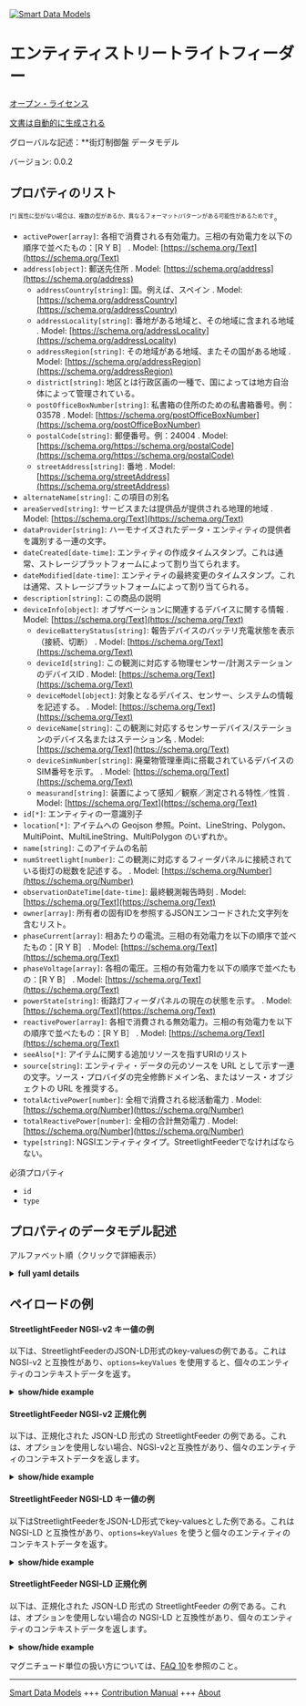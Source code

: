 <!-- 10-Header -->  
[![Smart Data Models](https://smartdatamodels.org/wp-content/uploads/2022/01/SmartDataModels_logo.png "Logo")](https://smartdatamodels.org)  
エンティティストリートライトフィーダー  
===================<!-- /10-Header -->  
<!-- 15-License -->  
[オープン・ライセンス](https://github.com/smart-data-models//dataModel.Streetlighting/blob/master/StreetlightFeeder/LICENSE.md)  
[文書は自動的に生成される](https://docs.google.com/presentation/d/e/2PACX-1vTs-Ng5dIAwkg91oTTUdt8ua7woBXhPnwavZ0FxgR8BsAI_Ek3C5q97Nd94HS8KhP-r_quD4H0fgyt3/pub?start=false&loop=false&delayms=3000#slide=id.gb715ace035_0_60)  
<!-- /15-License -->  
<!-- 20-Description -->  
グローバルな記述：**街灯制御盤 データモデル  
バージョン: 0.0.2  
<!-- /20-Description -->  
<!-- 30-PropertiesList -->  

## プロパティのリスト  

<sup><sub>[*] 属性に型がない場合は、複数の型があるか、異なるフォーマット/パターンがある可能性があるためです</sub></sup>。  
- `activePower[array]`: 各相で消費される有効電力。三相の有効電力を以下の順序で並べたもの：[R Y B］  . Model: [https://schema.org/Text](https://schema.org/Text)- `address[object]`: 郵送先住所  . Model: [https://schema.org/address](https://schema.org/address)	- `addressCountry[string]`: 国。例えば、スペイン  . Model: [https://schema.org/addressCountry](https://schema.org/addressCountry)  
	- `addressLocality[string]`: 番地がある地域と、その地域に含まれる地域  . Model: [https://schema.org/addressLocality](https://schema.org/addressLocality)  
	- `addressRegion[string]`: その地域がある地域、またその国がある地域  . Model: [https://schema.org/addressRegion](https://schema.org/addressRegion)  
	- `district[string]`: 地区とは行政区画の一種で、国によっては地方自治体によって管理されている。    
	- `postOfficeBoxNumber[string]`: 私書箱の住所のための私書箱番号。例：03578  . Model: [https://schema.org/postOfficeBoxNumber](https://schema.org/postOfficeBoxNumber)  
	- `postalCode[string]`: 郵便番号。例：24004  . Model: [https://schema.org/https://schema.org/postalCode](https://schema.org/https://schema.org/postalCode)  
	- `streetAddress[string]`: 番地  . Model: [https://schema.org/streetAddress](https://schema.org/streetAddress)  
- `alternateName[string]`: この項目の別名  - `areaServed[string]`: サービスまたは提供品が提供される地理的地域  . Model: [https://schema.org/Text](https://schema.org/Text)- `dataProvider[string]`: ハーモナイズされたデータ・エンティティの提供者を識別する一連の文字。  - `dateCreated[date-time]`: エンティティの作成タイムスタンプ。これは通常、ストレージプラットフォームによって割り当てられます。  - `dateModified[date-time]`: エンティティの最終変更のタイムスタンプ。これは通常、ストレージプラットフォームによって割り当てられる。  - `description[string]`: この商品の説明  - `deviceInfo[object]`: オブザベーションに関連するデバイスに関する情報  . Model: [https://schema.org/Text](https://schema.org/Text)	- `deviceBatteryStatus[string]`: 報告デバイスのバッテリ充電状態を表示（接続、切断）  . Model: [https://schema.org/Text](https://schema.org/Text)  
	- `deviceId[string]`: この観測に対応する物理センサー/計測ステーションのデバイスID  . Model: [https://schema.org/Text](https://schema.org/Text)  
	- `deviceModel[object]`: 対象となるデバイス、センサー、システムの情報を記述する。  . Model: [https://schema.org/Text](https://schema.org/Text)  
	- `deviceName[string]`: この観測に対応するセンサーデバイス/ステーションのデバイス名またはステーション名  . Model: [https://schema.org/Text](https://schema.org/Text)  
	- `deviceSimNumber[string]`: 廃棄物管理車両に搭載されているデバイスのSIM番号を示す。  . Model: [https://schema.org/Text](https://schema.org/Text)  
	- `measurand[string]`: 装置によって感知／観察／測定される特性／性質  . Model: [https://schema.org/Text](https://schema.org/Text)  
- `id[*]`: エンティティの一意識別子  - `location[*]`: アイテムへの Geojson 参照。Point、LineString、Polygon、MultiPoint、MultiLineString、MultiPolygon のいずれか。  - `name[string]`: このアイテムの名前  - `numStreetlight[number]`: この観測に対応するフィーダパネルに接続されている街灯の総数を記述する。  . Model: [https://schema.org/Number](https://schema.org/Number)- `observationDateTime[date-time]`: 最終観測報告時刻  . Model: [https://schema.org/Text](https://schema.org/Text)- `owner[array]`: 所有者の固有IDを参照するJSONエンコードされた文字列を含むリスト。  - `phaseCurrent[array]`: 相あたりの電流。三相の有効電力を以下の順序で並べたもの：[R Y B］  . Model: [https://schema.org/Text](https://schema.org/Text)- `phaseVoltage[array]`: 各相の電圧。三相の有効電力を以下の順序で並べたもの：[R Y B］  . Model: [https://schema.org/Text](https://schema.org/Text)- `powerState[string]`: 街路灯フィーダパネルの現在の状態を示す。  . Model: [https://schema.org/Text](https://schema.org/Text)- `reactivePower[array]`: 各相で消費される無効電力。三相の有効電力を以下の順序で並べたもの：[R Y B］  . Model: [https://schema.org/Text](https://schema.org/Text)- `seeAlso[*]`: アイテムに関する追加リソースを指すURIのリスト  - `source[string]`: エンティティ・データの元のソースを URL として示す一連の文字。ソース・プロバイダの完全修飾ドメイン名、またはソース・オブジェクトの URL を推奨する。  - `totalActivePower[number]`: 全相で消費される総活動電力  . Model: [https://schema.org/Number](https://schema.org/Number)- `totalReactivePower[number]`: 全相の合計無効電力  . Model: [https://schema.org/Number](https://schema.org/Number)- `type[string]`: NGSIエンティティタイプ。StreetlightFeederでなければならない。  <!-- /30-PropertiesList -->  
<!-- 35-RequiredProperties -->  
必須プロパティ  
- `id`  - `type`  <!-- /35-RequiredProperties -->  
<!-- 40-RequiredProperties -->  
<!-- /40-RequiredProperties -->  
<!-- 50-DataModelHeader -->  
## プロパティのデータモデル記述  
アルファベット順（クリックで詳細表示）  
<!-- /50-DataModelHeader -->  
<!-- 60-ModelYaml -->  
<details><summary><strong>full yaml details</strong></summary>    
```yaml  
StreetlightFeeder:    
  description: A streetlight control panel Data Model.    
  properties:    
    activePower:    
      description: 'Active power consumed per phase. Ordered triple comprising of active power from three phases in the following order: [R Y B]'    
      items:    
        minItems: 3    
        type: number    
      type: array    
      x-ngsi:    
        model: https://schema.org/Text    
        type: Property    
    address:    
      description: The mailing address    
      properties:    
        addressCountry:    
          description: 'The country. For example, Spain'    
          type: string    
          x-ngsi:    
            model: https://schema.org/addressCountry    
            type: Property    
        addressLocality:    
          description: 'The locality in which the street address is, and which is in the region'    
          type: string    
          x-ngsi:    
            model: https://schema.org/addressLocality    
            type: Property    
        addressRegion:    
          description: 'The region in which the locality is, and which is in the country'    
          type: string    
          x-ngsi:    
            model: https://schema.org/addressRegion    
            type: Property    
        district:    
          description: 'A district is a type of administrative division that, in some countries, is managed by the local government'    
          type: string    
          x-ngsi:    
            type: Property    
        postOfficeBoxNumber:    
          description: 'The post office box number for PO box addresses. For example, 03578'    
          type: string    
          x-ngsi:    
            model: https://schema.org/postOfficeBoxNumber    
            type: Property    
        postalCode:    
          description: 'The postal code. For example, 24004'    
          type: string    
          x-ngsi:    
            model: https://schema.org/https://schema.org/postalCode    
            type: Property    
        streetAddress:    
          description: The street address    
          type: string    
          x-ngsi:    
            model: https://schema.org/streetAddress    
            type: Property    
        streetNr:    
          description: Number identifying a specific property on a public street    
          type: string    
          x-ngsi:    
            type: Property    
      type: object    
      x-ngsi:    
        model: https://schema.org/address    
        type: Property    
    alternateName:    
      description: An alternative name for this item    
      type: string    
      x-ngsi:    
        type: Property    
    areaServed:    
      description: The geographic area where a service or offered item is provided    
      type: string    
      x-ngsi:    
        model: https://schema.org/Text    
        type: Property    
    dataProvider:    
      description: A sequence of characters identifying the provider of the harmonised data entity    
      type: string    
      x-ngsi:    
        type: Property    
    dateCreated:    
      description: Entity creation timestamp. This will usually be allocated by the storage platform    
      format: date-time    
      type: string    
      x-ngsi:    
        type: Property    
    dateModified:    
      description: Timestamp of the last modification of the entity. This will usually be allocated by the storage platform    
      format: date-time    
      type: string    
      x-ngsi:    
        type: Property    
    description:    
      description: A description of this item    
      type: string    
      x-ngsi:    
        type: Property    
    deviceInfo:    
      description: Information about the device associated with the observations    
      properties:    
        deviceBatteryStatus:    
          description: 'Gives the Battery charging status of the reporting device(Connected, Disconnected)'    
          type: string    
          x-ngsi:    
            model: https://schema.org/Text    
            type: Property    
        deviceId:    
          description: Device ID of the physical sensor/ measurement station corresponding to this observation    
          type: string    
          x-ngsi:    
            model: https://schema.org/Text    
            type: Property    
        deviceModel:    
          description: 'Describes the information of the device, sensor or system in consideration'    
          properties:    
            brandName:    
              description: 'Name of the brand associated with an entity, e.g., sensor, device etc'    
              type: string    
              x-ngsi:    
                model: https://schema.org/Text    
                type: Property    
            manufacturerName:    
              description: 'Name of the manufacturer associated with an entity, e.g., sensor, device etc'    
              type: string    
              x-ngsi:    
                model: https://schema.org/Text    
                type: Property    
            modelName:    
              description: 'Name of a specific model associated with an entity, e.g., sensor, device etc'    
              type: string    
              x-ngsi:    
                model: https://schema.org/Text    
                type: Property    
            modelURL:    
              description: 'URL providing further information of a specific model associated with an entity, e.g., sensor, device etc'    
              type: string    
              x-ngsi:    
                model: https://schema.org/Text    
                type: Property    
          type: object    
          x-ngsi:    
            model: https://schema.org/Text    
            type: Property    
        deviceName:    
          description: Device Name or Station name of the sensor device/station corresponding to this observation    
          type: string    
          x-ngsi:    
            model: https://schema.org/Text    
            type: Property    
        deviceSimNumber:    
          description: Gives the sim number of the device in the waste management vehicle    
          type: string    
          x-ngsi:    
            model: https://schema.org/Text    
            type: Property    
        measurand:    
          description: Property/properties sensed/observed/measured by the device    
          type: string    
          x-ngsi:    
            model: https://schema.org/Text    
            type: Property    
        rfId:    
          description: Gives the ID of the RFID reader    
          type: string    
          x-ngsi:    
            model: https://schema.org/Text    
            type: Property    
      type: object    
      x-ngsi:    
        model: https://schema.org/Text    
        type: Property    
    id:    
      anyOf:    
        - description: Identifier format of any NGSI entity    
          maxLength: 256    
          minLength: 1    
          pattern: ^[\w\-\.\{\}\$\+\*\[\]`|~^@!,:\\]+$    
          type: string    
          x-ngsi:    
            type: Property    
        - description: Identifier format of any NGSI entity    
          format: uri    
          type: string    
          x-ngsi:    
            type: Property    
      description: Unique identifier of the entity    
      x-ngsi:    
        type: Property    
    location:    
      description: 'Geojson reference to the item. It can be Point, LineString, Polygon, MultiPoint, MultiLineString or MultiPolygon'    
      oneOf:    
        - description: Geojson reference to the item. Point    
          properties:    
            bbox:    
              items:    
                type: number    
              minItems: 4    
              type: array    
            coordinates:    
              items:    
                type: number    
              minItems: 2    
              type: array    
            type:    
              enum:    
                - Point    
              type: string    
          required:    
            - type    
            - coordinates    
          title: GeoJSON Point    
          type: object    
          x-ngsi:    
            type: GeoProperty    
        - description: Geojson reference to the item. LineString    
          properties:    
            bbox:    
              items:    
                type: number    
              minItems: 4    
              type: array    
            coordinates:    
              items:    
                items:    
                  type: number    
                minItems: 2    
                type: array    
              minItems: 2    
              type: array    
            type:    
              enum:    
                - LineString    
              type: string    
          required:    
            - type    
            - coordinates    
          title: GeoJSON LineString    
          type: object    
          x-ngsi:    
            type: GeoProperty    
        - description: Geojson reference to the item. Polygon    
          properties:    
            bbox:    
              items:    
                type: number    
              minItems: 4    
              type: array    
            coordinates:    
              items:    
                items:    
                  items:    
                    type: number    
                  minItems: 2    
                  type: array    
                minItems: 4    
                type: array    
              type: array    
            type:    
              enum:    
                - Polygon    
              type: string    
          required:    
            - type    
            - coordinates    
          title: GeoJSON Polygon    
          type: object    
          x-ngsi:    
            type: GeoProperty    
        - description: Geojson reference to the item. MultiPoint    
          properties:    
            bbox:    
              items:    
                type: number    
              minItems: 4    
              type: array    
            coordinates:    
              items:    
                items:    
                  type: number    
                minItems: 2    
                type: array    
              type: array    
            type:    
              enum:    
                - MultiPoint    
              type: string    
          required:    
            - type    
            - coordinates    
          title: GeoJSON MultiPoint    
          type: object    
          x-ngsi:    
            type: GeoProperty    
        - description: Geojson reference to the item. MultiLineString    
          properties:    
            bbox:    
              items:    
                type: number    
              minItems: 4    
              type: array    
            coordinates:    
              items:    
                items:    
                  items:    
                    type: number    
                  minItems: 2    
                  type: array    
                minItems: 2    
                type: array    
              type: array    
            type:    
              enum:    
                - MultiLineString    
              type: string    
          required:    
            - type    
            - coordinates    
          title: GeoJSON MultiLineString    
          type: object    
          x-ngsi:    
            type: GeoProperty    
        - description: Geojson reference to the item. MultiLineString    
          properties:    
            bbox:    
              items:    
                type: number    
              minItems: 4    
              type: array    
            coordinates:    
              items:    
                items:    
                  items:    
                    items:    
                      type: number    
                    minItems: 2    
                    type: array    
                  minItems: 4    
                  type: array    
                type: array    
              type: array    
            type:    
              enum:    
                - MultiPolygon    
              type: string    
          required:    
            - type    
            - coordinates    
          title: GeoJSON MultiPolygon    
          type: object    
          x-ngsi:    
            type: GeoProperty    
      x-ngsi:    
        type: GeoProperty    
    name:    
      description: The name of this item    
      type: string    
      x-ngsi:    
        type: Property    
    numStreetlight:    
      description: Describes the total number of streetlights connected to the feeder panel corresponding to this observation    
      type: number    
      x-ngsi:    
        model: https://schema.org/Number    
        type: Property    
    observationDateTime:    
      description: Last reported time of observation    
      format: date-time    
      type: string    
      x-ngsi:    
        model: https://schema.org/Text    
        type: Property    
    owner:    
      description: A List containing a JSON encoded sequence of characters referencing the unique Ids of the owner(s)    
      items:    
        anyOf:    
          - description: Identifier format of any NGSI entity    
            maxLength: 256    
            minLength: 1    
            pattern: ^[\w\-\.\{\}\$\+\*\[\]`|~^@!,:\\]+$    
            type: string    
            x-ngsi:    
              type: Property    
          - description: Identifier format of any NGSI entity    
            format: uri    
            type: string    
            x-ngsi:    
              type: Property    
        description: Unique identifier of the entity    
        x-ngsi:    
          type: Property    
      type: array    
      x-ngsi:    
        type: Property    
    phaseCurrent:    
      description: 'Current per phase. Ordered triple comprising of active power from three phases in the following order: [R Y B]'    
      items:    
        minItems: 3    
        type: number    
      type: array    
      x-ngsi:    
        model: https://schema.org/Text    
        type: Property    
    phaseVoltage:    
      description: 'Voltage per phase. Ordered triple comprising of active power from three phases in the following order: [R Y B]'    
      items:    
        minItems: 3    
        type: number    
      type: array    
      x-ngsi:    
        model: https://schema.org/Text    
        type: Property    
    powerState:    
      description: Indicates the current status of the streetlight feeder panel    
      type: string    
      x-ngsi:    
        model: https://schema.org/Text    
        type: Property    
    reactivePower:    
      description: 'Reactive power consumed per phase. Ordered triple comprising of active power from three phases in the following order: [R Y B]'    
      items:    
        minItems: 3    
        type: number    
      type: array    
      x-ngsi:    
        model: https://schema.org/Text    
        type: Property    
    seeAlso:    
      description: list of uri pointing to additional resources about the item    
      oneOf:    
        - items:    
            format: uri    
            type: string    
          minItems: 1    
          type: array    
        - format: uri    
          type: string    
      x-ngsi:    
        type: Property    
    source:    
      description: 'A sequence of characters giving the original source of the entity data as a URL. Recommended to be the fully qualified domain name of the source provider, or the URL to the source object'    
      type: string    
      x-ngsi:    
        type: Property    
    totalActivePower:    
      description: Total active power consumed by all phases    
      type: number    
      x-ngsi:    
        model: https://schema.org/Number    
        type: Property    
    totalReactivePower:    
      description: Total reactive power for all phases    
      type: number    
      x-ngsi:    
        model: https://schema.org/Number    
        type: Property    
    type:    
      description: NGSI entity type. It has to be StreetlightFeeder    
      enum:    
        - StreetlightFeeder    
      type: string    
      x-ngsi:    
        type: Property    
  required:    
    - id    
    - type    
  type: object    
  x-derived-from: ""    
  x-disclaimer: 'Redistribution and use in source and binary forms, with or without modification, are permitted  provided that the license conditions are met. Copyleft (c) 2022 Contributors to Smart Data Models Program'    
  x-license-url: https://github.com/smart-data-models/dataModel.Streetlighting/blob/master/StreetlightFeeder/LICENSE.md    
  x-model-schema: https://smart-data-models.github.io/dataModel.Streetlighting/StreetLightFeeder/schema.json    
  x-model-tags: IUDX    
  x-version: 0.0.2    
```  
</details>    
<!-- /60-ModelYaml -->  
<!-- 70-MiddleNotes -->  
<!-- /70-MiddleNotes -->  
<!-- 80-Examples -->  
## ペイロードの例  
#### StreetlightFeeder NGSI-v2 キー値の例  
以下は、StreetlightFeederのJSON-LD形式のkey-valuesの例である。これは NGSI-v2 と互換性があり、`options=keyValues` を使用すると、個々のエンティティのコンテキストデータを返す。  
<details><summary><strong>show/hide example</strong></summary>    
```json  
{  
  "id": "https://smart-data-models.github.io/dataModel.Streetlighting/StreetLightFeeder/schema.json",  
  "type": "StreetlightFeeder",  
  "totalActivePower": 30,  
  "phaseCurrent": [  
    25,  
    28,  
    30  
  ],  
  "reactivePower": [  
    25,  
    28,  
    30  
  ],  
  "numStreetlight": 45,  
  "phaseVoltage": [  
    240,  
    120,  
    50  
  ],  
  "totalReactivePower": 200,  
  "activePower": [  
    120,  
    200,  
    150  
  ],  
  "powerState": "ON",  
  "observationDateTime": "2021-03-11T15:51:02+05:30",  
  "deviceInfo": {  
    "rfId": "5634684",  
    "deviceBatteryStatus": "Connected",  
    "deviceName": "SL1",  
    "deviceId": "43",  
    "measurand": "6",  
    "deviceSimNumber": "6755375727",  
    "deviceModel": {  
      "brandName": "abc",  
      "manufacturerName": "xyz",  
      "modelName": "SL1",  
      "modelURL": "www.abcstreetlight.com"  
    }  
  }  
}  
```  
</details>  
#### StreetlightFeeder NGSI-v2 正規化例  
以下は、正規化された JSON-LD 形式の StreetlightFeeder の例である。これは、オプションを使用しない場合、NGSI-v2と互換性があり、個々のエンティティのコンテキストデータを返します。  
<details><summary><strong>show/hide example</strong></summary>    
```json  
{  
  "id": "https://smart-data-models.github.io/dataModel.Streetlighting/StreetLightFeeder/schema.json",  
  "type": "StreetlightFeeder",  
  "totalActivePower": {  
    "type": "Number",  
    "value": 30  
  },  
  "phaseCurrent": {  
    "type": "array",  
    "value": [  
      25,  
      28,  
      30  
    ]  
  },  
  "reactivePower": {  
    "type": "array",  
    "value": [  
      25,  
      28,  
      30  
    ]  
  },  
  "numStreetlight": {  
    "type": "Number",  
    "value": 45  
  },  
  "phaseVoltage": {  
    "type": "array",  
    "value": [  
      240,  
      120,  
      50  
    ]  
  },  
  "totalReactivePower": {  
    "type": "Number",  
    "value": 200  
  },  
  "activePower": {  
    "type": "array",  
    "value": [  
      120,  
      200,  
      150  
    ]  
  },  
  "powerState": {  
    "type": "Text",  
    "value": "ON"  
  },  
  "observationDateTime": {  
    "type": "DateTime",  
    "value": "2021-03-11T15:51:02+05:30"  
  },  
  "deviceInfo": {  
    "type": "StructuredValue",  
    "value": {  
      "rfId": "5634684",  
      "deviceBatteryStatus": "Connected",  
      "deviceName": "SL1",  
      "deviceId": "43",  
      "measurand": "6",  
      "deviceSimNumber": "6755375727",  
      "deviceModel": {  
        "brandName": "abc",  
        "manufacturerName": "xyz",  
        "modelName": "SL1",  
        "modelURL": "www.abcstreetlight.com"  
      }  
    }  
  }  
}  
```  
</details>  
#### StreetlightFeeder NGSI-LD キー値の例  
以下はStreetlightFeederをJSON-LD形式でkey-valuesとした例である。これは NGSI-LD と互換性があり、`options=keyValues` を使うと個々のエンティティのコンテキストデータを返す。  
<details><summary><strong>show/hide example</strong></summary>    
```json  
{  
  "id": "https://smart-data-models.github.io/dataModel.Streetlighting/StreetLightFeeder/schema.json",  
  "type": "StreetlightFeeder",  
  "activePower": [  
    120,  
    200,  
    150  
  ],  
  "deviceInfo": {  
    "rfId": "5634684",  
    "deviceBatteryStatus": "Connected",  
    "deviceName": "SL1",  
    "deviceId": "43",  
    "measurand": "6",  
    "deviceSimNumber": "6755375727",  
    "deviceModel": {  
      "brandName": "abc",  
      "manufacturerName": "xyz",  
      "modelName": "SL1",  
      "modelURL": "www.abcstreetlight.com"  
    }  
  },  
  "numStreetlight": 45,  
  "observationDateTime": "2021-03-11T15:51:02+05:30",  
  "phaseCurrent": [  
    25,  
    28,  
    30  
  ],  
  "phaseVoltage": [  
    240,  
    120,  
    50  
  ],  
  "powerState": "ON",  
  "reactivePower": [  
    25,  
    28,  
    30  
  ],  
  "totalActivePower": 30,  
  "totalReactivePower": 200,  
  "@context": [  
    "https://smart-data-models.github.io/dataModel.Streetlighting/context.jsonld"  
  ]  
}  
```  
</details>  
#### StreetlightFeeder NGSI-LD 正規化例  
以下は、正規化された JSON-LD 形式の StreetlightFeeder の例である。これは、オプションを使用しない場合の NGSI-LD と互換性があり、個々のエンティティのコンテキストデータを返します。  
<details><summary><strong>show/hide example</strong></summary>    
```json  
{  
  "id": "https://smart-data-models.github.io/dataModel.Streetlighting/StreetLightFeeder/schema.json",  
  "type": "StreetlightFeeder",  
  "activePower": {  
    "type": "Property",  
    "value": [  
      120,  
      200,  
      150  
    ]  
  },  
  "deviceInfo": {  
    "type": "Property",  
    "value": {  
      "rfId": "5634684",  
      "deviceBatteryStatus": "Connected",  
      "deviceName": "SL1",  
      "deviceId": "43",  
      "measurand": "6",  
      "deviceSimNumber": "6755375727",  
      "deviceModel": {  
        "brandName": "abc",  
        "manufacturerName": "xyz",  
        "modelName": "SL1",  
        "modelURL": "www.abcstreetlight.com"  
      }  
    }  
  },  
  "numStreetlight": {  
    "type": "Property",  
    "value": 45  
  },  
  "observationDateTime": {  
    "type": "Property",  
    "value": {  
      "@type": "DateTime",  
      "@value": "2021-03-11T15:51:02+05:30"  
    }  
  },  
  "phaseCurrent": {  
    "type": "Property",  
    "value": [  
      25,  
      28,  
      30  
    ]  
  },  
  "phaseVoltage": {  
    "type": "Property",  
    "value": [  
      240,  
      120,  
      50  
    ]  
  },  
  "powerState": {  
    "type": "Property",  
    "value": "ON"  
  },  
  "reactivePower": {  
    "type": "Property",  
    "value": [  
      25,  
      28,  
      30  
    ]  
  },  
  "totalActivePower": {  
    "type": "Property",  
    "value": 30  
  },  
  "totalReactivePower": {  
    "type": "Property",  
    "value": 200  
  },  
  "@context": [  
    "https://smart-data-models.github.io/dataModel.Streetlighting/context.jsonld"  
  ]  
}  
```  
</details><!-- /80-Examples -->  
<!-- 90-FooterNotes -->  
<!-- /90-FooterNotes -->  
<!-- 95-Units -->  
マグニチュード単位の扱い方については、[FAQ 10](https://smartdatamodels.org/index.php/faqs/)を参照のこと。  
<!-- /95-Units -->  
<!-- 97-LastFooter -->  
---  
[Smart Data Models](https://smartdatamodels.org) +++ [Contribution Manual](https://bit.ly/contribution_manual) +++ [About](https://bit.ly/Introduction_SDM)<!-- /97-LastFooter -->  
